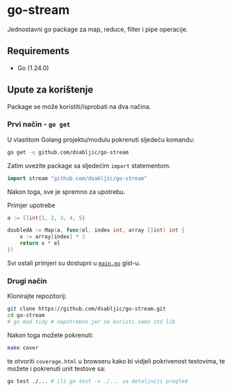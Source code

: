 # go-stream

Jednostavni go package za map, reduce, filter i pipe operacije.

## Requirements

- Go (1.24.0)

## Upute za korištenje

Package se može koristiti/isprobati na dva načina.

### Prvi način - `go get`

U vlastitom Golang projektu/modulu pokrenuti sljedeću komandu:

```zsh
go get -u github.com/dsabljic/go-stream
```

Zatim uvezite package sa sljedećim `import` statementom.

```go
import stream "github.com/dsabljic/go-stream"
```

Nakon toga, sve je spremno za upotrebu.

Primjer upotrebe

```go
a := []int{1, 2, 3, 4, 5}

doubledA := Map(a, func(el, index int, array []int) int {
    x := array[index] * 2
    return x * el
})
```

Svi ostali primjeri su dostupni u [`main.go`](https://gist.github.com/dsabljic/388dfcb92b7dae0e66f1a9c0f21bbdc0) gist-u.

### Drugi način

Klonirajte repozitorij:

```bash
git clone https://github.com/dsabljic/go-stream.git
cd go-stream
# go mod tidy # nepotrebno jer se koristi samo std lib
```

Nakon toga možete pokrenuti:

```bash
make cover
```

te otvoriti `coverage.html` u browseru kako bi vidjeli pokrivenost testovima, te možete i pokrenuti unit testove sa:

```bash
go test ./... # ili go test -v ./... za detaljniji pregled
```

